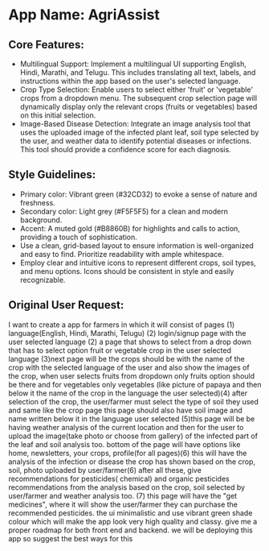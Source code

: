 # **App Name**: AgriAssist

## Core Features:

- Multilingual Support: Implement a multilingual UI supporting English, Hindi, Marathi, and Telugu. This includes translating all text, labels, and instructions within the app based on the user's selected language.
- Crop Type Selection: Enable users to select either 'fruit' or 'vegetable' crops from a dropdown menu. The subsequent crop selection page will dynamically display only the relevant crops (fruits or vegetables) based on this initial selection.
- Image-Based Disease Detection: Integrate an image analysis tool that uses the uploaded image of the infected plant leaf, soil type selected by the user, and weather data to identify potential diseases or infections. This tool should provide a confidence score for each diagnosis.

## Style Guidelines:

- Primary color: Vibrant green (#32CD32) to evoke a sense of nature and freshness.
- Secondary color: Light grey (#F5F5F5) for a clean and modern background.
- Accent: A muted gold (#B8860B) for highlights and calls to action, providing a touch of sophistication.
- Use a clean, grid-based layout to ensure information is well-organized and easy to find. Prioritize readability with ample whitespace.
- Employ clear and intuitive icons to represent different crops, soil types, and menu options. Icons should be consistent in style and easily recognizable.

## Original User Request:
I want to create a app for farmers in which it will consist of pages (1) language(English, Hindi, Marathi, Telugu) (2) login/signup page with the user selected language (2) a page that shows to select from a drop down that has to select option fruit or vegetable crop in the user selected language (3)next page will be the crops should be with the name of the crop with the selected language of the user and also show the images of the crop, when user selects fruits from dropdown only fruits option should be there and for vegetables only vegetables (like picture of papaya and then below it the name of the crop in the language the user selected)(4) after selection of the  crop, the user/farmer must select the type of soil they used and same like the crop page this page should also have soil image and name written below it in the language user selected (5)this page will be be having weather analysis of the current location and then for the user to upload the image(take photo or choose from gallery) of the infected part of the leaf and soil analysis too. bottom of the page will have options like home, newsletters, your crops, profile(for all pages)(6) this will have the analysis of the infection or disease the crop has shown based on the crop, soil, photo uploaded by user/farmer(6) after all these, give recommendations for pesticides( chemical) and organic pesticides recommendations from the analysis based on the crop, soil selected by user/farmer and weather analysis too. (7) this page will have the "get medicines", where it will show the user/farmer they can purchase the recommended pesticides.  the ui minimalistic and use vibrant green shade colour which will make the app look very high quality and classy. give me a proper roadmap for both front end and backend. we will be deploying this app so suggest the best ways for this
  